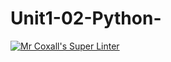 # Unit1-02-Python-
[![Mr Coxall's Super Linter](https://github.com/ICS3U-Programming-CarolynWP/Unit1-02-Python-/workflows/Mr%20Coxall's%20Super%20Linter/badge.svg)](https://github.com/ICS3U-Programming-CarolynWP/Unit1-02-Python-/actions/)
